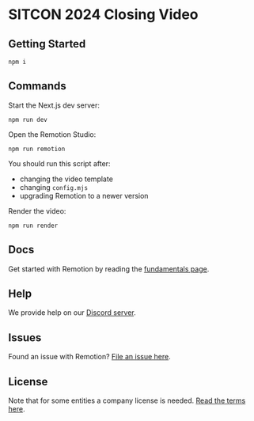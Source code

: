 # SITCON 2024 Closing Video

## Getting Started

```
npm i
```

## Commands

Start the Next.js dev server:

```
npm run dev
```

Open the Remotion Studio:

```
npm run remotion
```

You should run this script after:

- changing the video template
- changing `config.mjs`
- upgrading Remotion to a newer version

Render the video:

```
npm run render
```

## Docs

Get started with Remotion by reading the [fundamentals page](https://www.remotion.dev/docs/the-fundamentals).

## Help

We provide help on our [Discord server](https://remotion.dev/discord).

## Issues

Found an issue with Remotion? [File an issue here](https://remotion.dev/issue).

## License

Note that for some entities a company license is needed. [Read the terms here](https://github.com/remotion-dev/remotion/blob/main/LICENSE.md).
